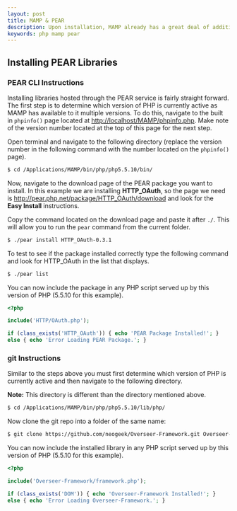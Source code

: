 ```yaml
---
layout: post
title: MAMP & PEAR
description: Upon installation, MAMP already has a great deal of additional packages available to you. Besides the obvious Apache, PHP and MySQL components, MAMP also comes with Freetype, curl and gd pre-installed. The default MAMP installation can also be extended to include other components. PEAR is a distribution system for PHP libraries such as HTTP_OAuth, an implementation of the OAuth 1.0a spec.
keywords: php mamp pear
---
```


## Installing PEAR Libraries

### PEAR CLI Instructions

Installing libraries hosted through the PEAR service is fairly straight forward. The first step is to determine which version of PHP is currently active as MAMP has available to it multiple versions. To do this, navigate to the built in `phpinfo()` page located at <http://localhost/MAMP/phpinfo.php>. Make note of the version number located at the top of this page for the next step.

Open terminal and navigate to the following directory (replace the version number in the following command with the number located on the `phpinfo()` page).

```bash
$ cd /Applications/MAMP/bin/php/php5.5.10/bin/
```

Now, navigate to the download page of the PEAR package you want to install. In this example we are installing **HTTP_OAuth**, so the page we need is <http://pear.php.net/package/HTTP_OAuth/download> and look for the **Easy Install** instructions.

Copy the command located on the download page and paste it after `./`. This will allow you to run the `pear` command from the current folder.

```bash
$ ./pear install HTTP_OAuth-0.3.1
```

To test to see if the package installed correctly type the following command and look for HTTP_OAuth in the list that displays.

```bash
$ ./pear list
```

You can now include the package in any PHP script served up by this version of PHP (5.5.10 for this example).

```php
<?php

include('HTTP/OAuth.php');

if (class_exists('HTTP_OAuth')) { echo 'PEAR Package Installed!'; }
else { echo 'Error Loading PEAR Package.'; }
```

### git Instructions

Similar to the steps above you must first determine which version of PHP is currently active and then navigate to the following directory.

**Note:** This directory is different than the directory mentioned above.

```bash
$ cd /Applications/MAMP/bin/php/php5.5.10/lib/php/
```

Now clone the git repo into a folder of the same name:

```bash
$ git clone https://github.com/neogeek/Overseer-Framework.git Overseer-Framework
```

You can now include the installed library in any PHP script served up by this version of PHP (5.5.10 for this example).

```php
<?php

include('Overseer-Framework/framework.php');

if (class_exists('DOM')) { echo 'Overseer-Framework Installed!'; }
else { echo 'Error Loading Overseer-Framework.'; }
```
